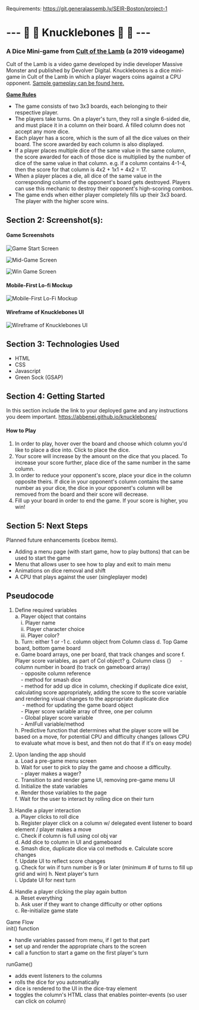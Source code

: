 Requirements: https://git.generalassemb.ly/SEIR-Boston/project-1


# --- 🐑 🎲 Knucklebones 🎲 🐑 ---
### A Dice Mini-game from [Cult of the Lamb](https://www.cultofthelamb.com/) (a 2019 videogame)
Cult of the Lamb is a video game developed by indie developer Massive Monster and published by Devolver Digital. Knucklebones is a dice mini-game in Cult of the Lamb in which a player wagers coins against a CPU opponent. [Sample gameplay can be found here.](https://www.youtube.com/watch?v=y4PfvZiEs5E)

<u>**Game Rules**</u>
 - The game consists of two 3x3 boards, each belonging to their respective player.
 - The players take turns. On a player's turn, they roll a single 6-sided die, and must place it in a column on their board. A filled column does not accept any more dice.
 - Each player has a score, which is the sum of all the dice values on their board. The score awarded by each column is also displayed.
 - If a player places multiple dice of the same value in the same column, the score awarded for each of those dice is multiplied by the number of dice of the same value in that column. e.g. if a column contains 4-1-4, then the score for that column is 4x2 + 1x1 + 4x2 = 17.
 - When a player places a die, all dice of the same value in the corresponding column of the opponent's board gets destroyed. Players can use this mechanic to destroy their opponent's high-scoring combos.
 - The game ends when either player completely fills up their 3x3 board. The player with the higher score wins.


## Section 2: Screenshot(s):

#### Game Screenshots  
![Game Start Screen](assets/images/screenshots/knucklebones_screenshot_start.png)

![Mid-Game Screen](assets/images/screenshots/knucklebones_screenshot_mid.png)  

![Win Game Screen](assets/images/screenshots/knucklebones_screenshot_win.png)  
  

#### Mobile-First Lo-fi Mockup  
![Mobile-First Lo-Fi Mockup](assets/images/wireframes//Lo-Fi_Mobile.jpg)

#### Wireframe of Knucklebones UI  
![Wireframe of Knucklebones UI](assets/images/wireframes/Knucklebones_Wireframe.jpg)

## Section 3: Technologies Used 

 - HTML
 - CSS
 - Javascript
 - Green Sock (GSAP)


## Section 4: Getting Started  

In this section include the link to your deployed game and any instructions you deem important.
https://abbenei.github.io/knucklebones/

#### How to Play
 1. In order to play, hover over the board and choose which column you'd like to place a dice into. Click to place the dice. 
 2. Your score will increase by the amount on the dice that you placed. To increase your score further, place dice of the same number in the same column.
 3. In order to reduce your opponent's score, place your dice in the column opposite theirs. If dice in your opponent's column contains the same number as your dice, the dice in your opponent's column will be removed from the board and their score will decrease. 
 4. Fill up your board in order to end the game. If your score is higher, you win! 



## Section 5: Next Steps

Planned future enhancements (icebox items).
 - Adding a menu page (with start game, how to play buttons) that can be used to start the game
 - Menu that allows user to see how to play and exit to main menu
 - Animations on dice removal and shift
 - A CPU that plays against the user (singleplayer mode)

## Pseudocode

1. Define required variables  
    a. Player object that contains  
        &nbsp;&nbsp;&nbsp;&nbsp;i. Player name   
         &nbsp;&nbsp;&nbsp;&nbsp;ii. Player character choice    
         &nbsp;&nbsp;&nbsp;&nbsp;iii. Player color?   
    b. Turn: either 1 or -1
    c. column object from Column class
    d. Top Game board, bottom game board   
    e. Game board arrays, one per board, that track changes and score
    f. Player score variables, as part of Col object?
    g. Column class {}
        &nbsp;&nbsp;&nbsp;&nbsp; - column number in board (to track on gameboard array)  
        &nbsp;&nbsp;&nbsp;&nbsp;- opposite column reference  
        &nbsp;&nbsp;&nbsp;&nbsp;- method for smash dice  
        &nbsp;&nbsp;&nbsp;&nbsp;- method for add up dice in column, checking if duplicate dice exist, calculating score appropriately, adding the score to the score variable and rendering visual changes to the appropriate duplicate dice  
        &nbsp;&nbsp;&nbsp;&nbsp; - method for updating the game board object  
        &nbsp;&nbsp;&nbsp;&nbsp;- Player score variable array of three, one per column  
        &nbsp;&nbsp;&nbsp;&nbsp;- Global player score variable  
        &nbsp;&nbsp;&nbsp;&nbsp;- AmIFull variable/method  
    h. Predictive function that determines what the player score will be based on a move, for potential CPU and difficulty changes (allows CPU to evaluate what move is best, and then not do that if it's on easy mode)

4. Upon landing the app should  
    a. Load a pre-game menu screen  
    b. Wait for user to pick to play the game and choose a difficulty.  
        &nbsp;&nbsp;&nbsp;&nbsp;- player makes a wager?  
    c. Transition to and render game UI, removing pre-game menu UI  
    d. Initialize the state variables  
    e. Render those variables to the page  
    f. Wait for the user to interact by rolling dice on their turn

5. Handle a player interaction  
    a. Player clicks to roll dice   
    b. Register player click on a column w/ delegated event listener to board element / player makes a move  
    c. Check if column is full using col obj var  
    d. Add dice to column in UI and gameboard   
    e. Smash dice, duplicate dice via col methods
    e. Calculate score changes  
    f. Update UI to reflect score changes  
    g. Check for win if turn number is 9 or later (minimum # of turns to fill up grid and win)
    h. Next player's turn  
    i. Update UI for next turn  

6. Handle a player clicking the play again button  
    a. Reset everything  
    b. Ask user if they want to change difficulty or other options  
    c. Re-initialize game state  


Game Flow  
init() function  
 - handle variables passed from menu, if I get to that part  
 - set up and render the appropriate chars to the screen  
 - call a function to start a game on the first player's turn  

runGame() 
 - adds event listeners to the columns
 - rolls the dice for you automatically
 - dice is rendered to the UI in the dice-tray element
 - toggles the column's HTML class that enables pointer-events (so user can click on column)



